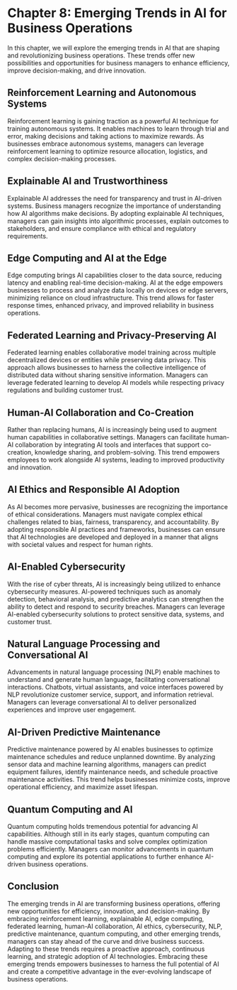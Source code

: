 Chapter 8: Emerging Trends in AI for Business Operations
========================================================

In this chapter, we will explore the emerging trends in AI that are shaping and revolutionizing business operations. These trends offer new possibilities and opportunities for business managers to enhance efficiency, improve decision-making, and drive innovation.

Reinforcement Learning and Autonomous Systems
---------------------------------------------

Reinforcement learning is gaining traction as a powerful AI technique for training autonomous systems. It enables machines to learn through trial and error, making decisions and taking actions to maximize rewards. As businesses embrace autonomous systems, managers can leverage reinforcement learning to optimize resource allocation, logistics, and complex decision-making processes.

Explainable AI and Trustworthiness
----------------------------------

Explainable AI addresses the need for transparency and trust in AI-driven systems. Business managers recognize the importance of understanding how AI algorithms make decisions. By adopting explainable AI techniques, managers can gain insights into algorithmic processes, explain outcomes to stakeholders, and ensure compliance with ethical and regulatory requirements.

Edge Computing and AI at the Edge
---------------------------------

Edge computing brings AI capabilities closer to the data source, reducing latency and enabling real-time decision-making. AI at the edge empowers businesses to process and analyze data locally on devices or edge servers, minimizing reliance on cloud infrastructure. This trend allows for faster response times, enhanced privacy, and improved reliability in business operations.

Federated Learning and Privacy-Preserving AI
--------------------------------------------

Federated learning enables collaborative model training across multiple decentralized devices or entities while preserving data privacy. This approach allows businesses to harness the collective intelligence of distributed data without sharing sensitive information. Managers can leverage federated learning to develop AI models while respecting privacy regulations and building customer trust.

Human-AI Collaboration and Co-Creation
--------------------------------------

Rather than replacing humans, AI is increasingly being used to augment human capabilities in collaborative settings. Managers can facilitate human-AI collaboration by integrating AI tools and interfaces that support co-creation, knowledge sharing, and problem-solving. This trend empowers employees to work alongside AI systems, leading to improved productivity and innovation.

AI Ethics and Responsible AI Adoption
-------------------------------------

As AI becomes more pervasive, businesses are recognizing the importance of ethical considerations. Managers must navigate complex ethical challenges related to bias, fairness, transparency, and accountability. By adopting responsible AI practices and frameworks, businesses can ensure that AI technologies are developed and deployed in a manner that aligns with societal values and respect for human rights.

AI-Enabled Cybersecurity
------------------------

With the rise of cyber threats, AI is increasingly being utilized to enhance cybersecurity measures. AI-powered techniques such as anomaly detection, behavioral analysis, and predictive analytics can strengthen the ability to detect and respond to security breaches. Managers can leverage AI-enabled cybersecurity solutions to protect sensitive data, systems, and customer trust.

Natural Language Processing and Conversational AI
-------------------------------------------------

Advancements in natural language processing (NLP) enable machines to understand and generate human language, facilitating conversational interactions. Chatbots, virtual assistants, and voice interfaces powered by NLP revolutionize customer service, support, and information retrieval. Managers can leverage conversational AI to deliver personalized experiences and improve user engagement.

AI-Driven Predictive Maintenance
--------------------------------

Predictive maintenance powered by AI enables businesses to optimize maintenance schedules and reduce unplanned downtime. By analyzing sensor data and machine learning algorithms, managers can predict equipment failures, identify maintenance needs, and schedule proactive maintenance activities. This trend helps businesses minimize costs, improve operational efficiency, and maximize asset lifespan.

Quantum Computing and AI
------------------------

Quantum computing holds tremendous potential for advancing AI capabilities. Although still in its early stages, quantum computing can handle massive computational tasks and solve complex optimization problems efficiently. Managers can monitor advancements in quantum computing and explore its potential applications to further enhance AI-driven business operations.

Conclusion
----------

The emerging trends in AI are transforming business operations, offering new opportunities for efficiency, innovation, and decision-making. By embracing reinforcement learning, explainable AI, edge computing, federated learning, human-AI collaboration, AI ethics, cybersecurity, NLP, predictive maintenance, quantum computing, and other emerging trends, managers can stay ahead of the curve and drive business success. Adapting to these trends requires a proactive approach, continuous learning, and strategic adoption of AI technologies. Embracing these emerging trends empowers businesses to harness the full potential of AI and create a competitive advantage in the ever-evolving landscape of business operations.
